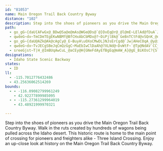 ```yaml
---
id: "81053"
name: Main Oregon Trail Back Country Byway
distance: "102"
description: Step into the shoes of pioneers as you drive the Main Oregon Trail Back Country Byway.
path:
  - go_gG~{daU{AFwGx@_BDw@Sa@e@mAs@WGe@Ds@`@}DxEq@r@_@l@mE~LElAd@fDuA`JcCnMsd@rnBsFpVmCtKm@|A_BhDeAvAmAdAmCfBig@|X_EfEw@XeAFwGDeaCHi{Bf@oB@eD|BgA`BHnMSxB_AlCmHnQs@fAcDdCU\gGbPqJ|LaIxK{H`L{BlEqA`AwDd@y@^oArCwEfFeAxA_AjBiB|E_BvBw@xAcClI_@`CMpCe@nC[dDW~@a@l@sClCiAzAc@hAYhCNp@h@rAb@xCDdACbH|@xIh@pC~@nBbCrGb@zBi@nQHlNDfBl@rGCfDSrEOd@ULqFm@c@F[VmEzFwC~AuAfA}CjEkArAgA`CmIfUwFhN_MhWcCfIq@lCoCrZeAbOi@fF{@fFmAlGy@xBuD~HwAzBq@r@aElDmDdCyArAg@NcDIw@e@m@u@m@_@o@MoBC{H^cGl@mHfBmBnAgDbFmAr@cCTuBCw[dAy@^c@d@wGbOU^cAXyD]aHaAqJPyAJu@CkEgBy@}@[MYAaBNaEu@uDsC{@g@g@OsCMiFPy@R_@`@Yp@c@xCUr@aGzHaBdBMd@@Pf@vB?b@KZm@j@wE~A_Ar@cEtNO~@?^Nr@^d@Dr@EFi@DQXQpDcBfIkArEWl@eAfAYj@oCtLmAjEcChG_@zCu@rCcA~BmCfICb@^zAjC`E|AxCN|@\jIFvFtAvIt@vBpArBRl@FfB_AdD[^m@^iA^cESgW`C{A?wBd@cFrBmD~Ci@r@aJvN}B|CcGfE_AfA}B~D}AhB_BvDo@hBYvEo@hCe@pAwA`BcA~AOj@Ej@D~@t@xDFbADpE_@rCYf@qGtGiAvAWp@aB`C_@tBc@rHu@lHYnK[pDeBvJ_DlT[bJsAdDiBlCm@fBc@fCcDlYk@hGIjCUnSCnAKr@aEfIoFxLmD~CsFtGaBrBiBlCsAlCiBlBiCjAmEj@iBt@m@|@eJpQa@d@k@?a@MiC_Be@Ky@?eAFg@PgDlCU^G\@nBRrBEjAwBnOOxA@rCEd@e@tAsAhCsAhAiEvBgBN{@\sBxAu@v@cAzAcAtCi@r@k@\gCp@yANiGOmA@aAa@gCwBuCyAo@McExAsDX_@JqD`CeB~LeArCw@z@gCdBa@l@y@jBmArAiEbDi@bA}@~B_AfAqD`DUb@UnAwA`MgC|QWbAuAtCeIxJmBhBeG~DcCpAuElBoCdBy@z@U^]jA_AtFgApBeEzFmArCiAlGmEbMyIrOgBbBc@v@aBlGaAxG_@hI?lNIfBiDhHkApEGf@NrJ?lDc@hCg@|HaApFq@dBiBpBsBl@gAd@_CnBcApBQLkDjA{AvAmAr@cCbA}AdByCzIEbCKlAy@rC{GrC}@tA_CdG]nBk@nAcBbFY|B_AfEmDbNk@~@mEzEeBrAcFlFyCdEiAlBYz@_AxDyErKaDlCaApA}@r@_Bd@k@d@a@t@}ArGcBzDyApBk@lBwAlKArAJ`CbBzO~@`BfE~E|F`EvDrDvJlG~MnFdBhAbA`Ar@xCh@rArCjCpAfDv@bEg@~IG`JJzDp@dKF`C_@jV_@xKErHTnIOrI^bGrAfGXlB^jFd@jB`CzGz@fDb@fEDxBr@`JdAfI|@fBfBdEdDtG|F~HvGvHvF~Ih@rAnAtEX~BLfIJdBxA`IT`MKtJIrB]rDgAlEGlC|@tGbBxHdAzOU`DYtMIbNDlDR~B^dBl@zA~@hB~@dAdAn@
  - qwdeG~dx~TmCDmTEgEKwNBMf@BfCHxAbCbMDx@?~DiPjlBk@`GeBnTCtFd@vSQnK_@dDaEvUmB~FmAdCoB`DaFdFeIbGmErDsDjBwA`@oEl@{BGcDy@aEmBcTaQsBaA_BI_ANgB^uAr@c@`@e@fAmAdEiI~\aAhCu@xAeAtAoM`PYzA{Fnr@WxB_L|^aFnQeBnEmU|b@yCbEgJzKog@do@ui@vp@y@|AUz@]rByAzOIzMKjh@I`AWfAWl@cPtWwFhK{eBrv@_Bd@kdBlYa~@zNea@~G_Ah@cA|Ac@`A@lUGZ_@d@SFaaAM}Ez{@mApKqJ`q@wjFhcDoTnNkEbVW`Am@x@{L~GyAjDcExQgCdEsDfFgG~GoB`BoAx@uFlC}f@|QeCdAqYhOgBlA{BvB_TbVcJnJoBxAe_@bOaGjBqOdEuPbFcDx@s@b@iCtCm@x@qH`IqO`Omr@zv@}MpOwi@xl@mFzBoq@vVr@pAx@`Cn@`DzNjiAfDjXxBhSr@~Kt@|Ov@j_AP`LNdDR~BZnB~Mpf@vGt^nA~F|B~I~DpKjElIhFfIbe@`r@vNjSbGlJfIzNxoAh~B`CjDpDtDhEtDlHxDvRjIs@vBmApCgFrHg@f@wCpAkJnHi@XaFD_ALm@V_CdByBfBe@j@In@EdD]zkAqcAJNhyDis@B}HC}@GyZsEy_@}NqEkBuOuJaNgLqDmDqA_D_C{MSy@iF}MeAmCY][UcCw@q\wHmC}AoNmGoB_@{I[iCDgBRyEdCkElCm}@d_@oA`AgVv]sDfEiUbNsB|@k}@lJuDRchA{VuAD
  - go_gG~{daU@AZk@Ak@cAgCy@_E~BuyA\uOXoCMwDL}NJsErCgd@`Jw|AHeCOqA_@y@iCuC]q@?{A`A{Hd@eC~AgDx@kAbByANm@`IgtA
  - qwdeG~dx~TvJECgSBeJqCmQzGgC~MaEbIwClDaAh@?XLNd@~DvWtF~`@Tp@NdAV`CCjy@xEA
  - sreeGjst~T|H_@ImBUqAwCuL_@aCEy@H{GNeFdAyEfBgEq@mAW_A}@gE_BiKOsC?{SlIDvCGhfAXhAf@pB~Al@rA|@fE~@hIT|Bl@nR}BbL[x@m@|@wIzJy@fBYlAIl@NxB?|B[bH?fB?pBJ~ArArFpBtEdCxEhCdDbAh@`AP`AQxFgB|EqAnImAvG?n@JfGhLbDdClCrA`KzDxCTrBIfHd@bE`AvDvAvIdEbBtAvAjBtAdE^nDh@rBt@xBlAlC`Ax@\~AH~DInK?zTLdcAFnLl@`DxBzHHj@CdAyChK}DhG{FbHOZq@xBWdBChAQj@{DrDuF`G_@h@Yt@mArEWdBMrAnApRKdBc@\oCFak@Ms@Xq@n@uB|CW`BMlp@GT]Hk@IsvA{@}AE[MwBkBoC{C}EgOWaBEqA?sA\{BnAqDfHiN|B_EVgABa@EQi@m@u@FmAlCURw@GzFgM`DaJdB{GfBaJ`A_Hf@iF\sFZuHFeMU}Ku@oKY_D}BgOcEcTuCgNgGkUgEiN
designations:
  - Idaho State Scenic Backway
states:
  - ID
ll:
  - -115.7012776432486
  - 43.25636062514269
bounds:
  - - -116.09082799961249
    - 42.92277899985095
  - - -115.27361299964019
    - 43.48921999970321

---
```


Step into the shoes of pioneers as you drive the Main Oregon Trail Back Country Byway.  Walk in the ruts created by hundreds of wagons being pulled across the Idaho desert.  This historic route is home to the main point of crossing for pioneers and freighters alike - Three Island Crossing.  Enjoy an up-close look at history on the Main Oregon Trail Back Country Byway.
